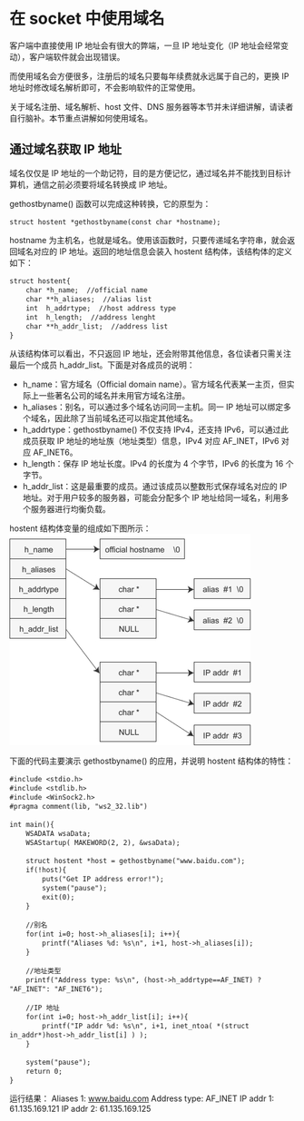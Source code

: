 # 在 socket 中使用域名

客户端中直接使用 IP 地址会有很大的弊端，一旦 IP 地址变化（IP 地址会经常变动），客户端软件就会出现错误。

而使用域名会方便很多，注册后的域名只要每年续费就永远属于自己的，更换 IP 地址时修改域名解析即可，不会影响软件的正常使用。

关于域名注册、域名解析、host 文件、DNS 服务器等本节并未详细讲解，请读者自行脑补。本节重点讲解如何使用域名。

## 通过域名获取 IP 地址

域名仅仅是 IP 地址的一个助记符，目的是方便记忆，通过域名并不能找到目标计算机，通信之前必须要将域名转换成 IP 地址。

gethostbyname() 函数可以完成这种转换，它的原型为：

```
struct hostent *gethostbyname(const char *hostname);
```

hostname 为主机名，也就是域名。使用该函数时，只要传递域名字符串，就会返回域名对应的 IP 地址。返回的地址信息会装入 hostent 结构体，该结构体的定义如下：

```
struct hostent{
    char *h_name;  //official name
    char **h_aliases;  //alias list
    int  h_addrtype;  //host address type
    int  h_length;  //address lenght
    char **h_addr_list;  //address list
}
```

从该结构体可以看出，不只返回 IP 地址，还会附带其他信息，各位读者只需关注最后一个成员 h_addr_list。下面是对各成员的说明：

*   h_name：官方域名（Official domain name）。官方域名代表某一主页，但实际上一些著名公司的域名并未用官方域名注册。
*   h_aliases：别名，可以通过多个域名访问同一主机。同一 IP 地址可以绑定多个域名，因此除了当前域名还可以指定其他域名。
*   h_addrtype：gethostbyname() 不仅支持 IPv4，还支持 IPv6，可以通过此成员获取 IP 地址的地址族（地址类型）信息，IPv4 对应 AF_INET，IPv6 对应 AF_INET6。
*   h_length：保存 IP 地址长度。IPv4 的长度为 4 个字节，IPv6 的长度为 16 个字节。
*   h_addr_list：这是最重要的成员。通过该成员以整数形式保存域名对应的 IP 地址。对于用户较多的服务器，可能会分配多个 IP 地址给同一域名，利用多个服务器进行均衡负载。

hostent 结构体变量的组成如下图所示：
![](img/bf37397a0832c6fd8f9d8b536cc9707f.jpg)

下面的代码主要演示 gethostbyname() 的应用，并说明 hostent 结构体的特性：

```
#include <stdio.h>
#include <stdlib.h>
#include <WinSock2.h>
#pragma comment(lib, "ws2_32.lib")

int main(){
    WSADATA wsaData;
    WSAStartup( MAKEWORD(2, 2), &wsaData);

    struct hostent *host = gethostbyname("www.baidu.com");
    if(!host){
        puts("Get IP address error!");
        system("pause");
        exit(0);
    }

    //别名
    for(int i=0; host->h_aliases[i]; i++){
        printf("Aliases %d: %s\n", i+1, host->h_aliases[i]);
    }

    //地址类型
    printf("Address type: %s\n", (host->h_addrtype==AF_INET) ? "AF_INET": "AF_INET6");

    //IP 地址
    for(int i=0; host->h_addr_list[i]; i++){
        printf("IP addr %d: %s\n", i+1, inet_ntoa( *(struct in_addr*)host->h_addr_list[i] ) );
    }

    system("pause");
    return 0;
}
```

运行结果：
Aliases 1: www.baidu.com
Address type: AF_INET
IP addr 1: 61.135.169.121
IP addr 2: 61.135.169.125